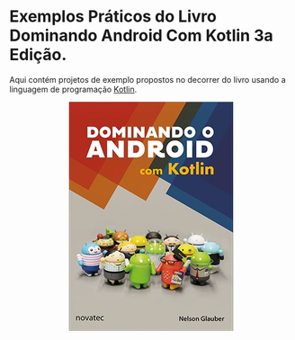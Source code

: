 # Exemplos Práticos do Livro Dominando Android Com Kotlin 3a Edição.
Aqui contém projetos de exemplo propostos no decorrer do livro usando a linguagem de programação [Kotlin](https://kotlinlang.org/).

<div align="center">
<img src=".github/capa_livro.jfif">
</div>
